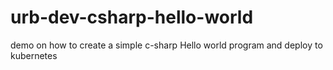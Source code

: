 # urb-dev-csharp-hello-world
demo on how to create a simple c-sharp Hello world program and deploy to kubernetes
